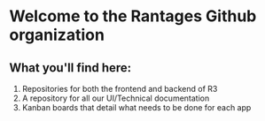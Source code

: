 # Welcome to the Rantages Github organization

## What you'll find here:
1. Repositories for both the frontend and backend of R3
2. A repository for all our UI/Technical documentation
3. Kanban boards that detail what needs to be done for each app
